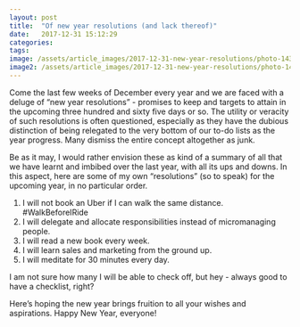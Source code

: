 ```yaml
---
layout: post
title:  "Of new year resolutions (and lack thereof)"
date:   2017-12-31 15:12:29
categories:
tags:
image: /assets/article_images/2017-12-31-new-year-resolutions/photo-1435527173128-983b87201f4d-min.jpg
image2: /assets/article_images/2017-12-31-new-year-resolutions/photo-1435527173128-983b87201f4d-min.jpg
---
```

Come the last few weeks of December every year and we are faced with a deluge of “new year resolutions” - promises to keep and targets to attain in the upcoming three hundred and sixty five days or so. The utility or veracity of such resolutions is often questioned, especially as they have the dubious distinction of being relegated to the very bottom of our to-do lists as the year progress. Many dismiss the entire concept altogether as junk.

Be as it may, I would rather envision these as kind of a summary of all that we have learnt and imbibed over the last year, with all its ups and downs. In this aspect, here are some of my own “resolutions” (so to speak) for the upcoming year, in no particular order.

1. I will not book an Uber if I can walk the same distance. #WalkBeforeIRide
2. I will delegate and allocate responsibilities instead of micromanaging people.
3. I will read a new book every week.
4. I will learn sales and marketing from the ground up.
5. I will meditate for 30 minutes every day.

I am not sure how many I will be able to check off, but hey - always good to have a checklist, right?

Here’s hoping the new year brings fruition to all your wishes and aspirations. Happy New Year, everyone!
